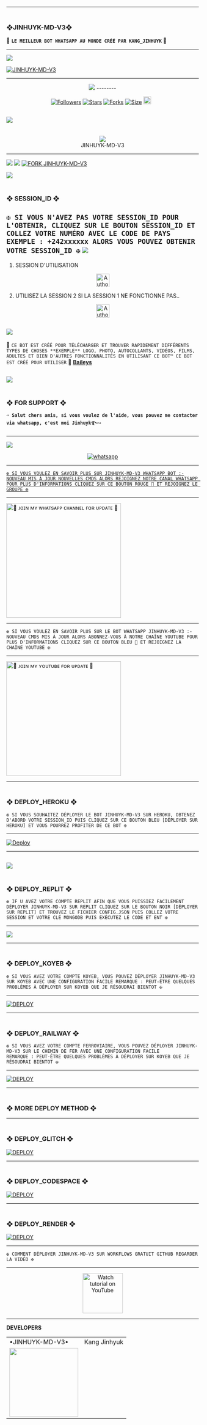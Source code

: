---------

### <br>  ❖JINHUYK-MD-V3❖
🔰 **`LE MEILLEUR BOT WHATSAPP AU MONDE CRÉÉ PAR KANG_JINHUYK`** 🔰

----------
<a><img src='https://i.imgur.com/LyHic3i.gif'/></a>

<a href='https://postimg.cc/LJxSq0g3' target='_blank'><img src='https://i.postimg.cc/jjbSFpsm/JINHUYK-MD-V3.jpg' border='0' alt='JINHUYK-MD-V3'/></a>

-------

 <p align="center">
  <a href="#"><img src="http://readme-typing-svg.herokuapp.com?color=00008B&center=true&vCenter=true&multiline=false&lines=`JINHUYK+-+MD+-+V3+WHATSAPP+BOT`" alt="">

<br>
<a><img src='https://i.imgur.com/LyHic3i.gif'/></a>
--------

<p align="center">
<a href="https://github.com/KangJinhuyk/"><img title="Followers" src="https://img.shields.io/github/followers/KangJinhuyk?color=blue&style=flat-square"></a>
<a href="https://github.com/KangJinhuyk/JINHUYK-MD-V3/stargazers/"><img title="Stars" src="https://img.shields.io/github/stars/KangJinhuyk/JINHUYK-MD-V3?color=blue&style=flat-square"></a>
<a href="https://github.com/KangJinhuyk/JINHUYK-MD-V3/network/members"><img title="Forks" src="https://img.shields.io/github/forks/KangJinhuyk/JINHUYK-MD-V3?color=blue&style=flat-square"></a>
<a href="https://github.com/KangJinhuyk/JINHUYK-MD-V3/"><img title="Size" src="https://img.shields.io/github/repo-size/KangJinhuyk/JINHUYK-MD-V3?style=flat-square&color=blue"></a>
<a href="https://github.com/KangJinhuyk/JINHUYK-MD-V3/graphs/commit-activity"><img height="20" src="https://img.shields.io/badge/Maintained%3F-yes-green.svg"></a>&nbsp;&nbsp;
</p>
<p align='center'>
</p>

<a><img src='https://i.imgur.com/LyHic3i.gif'/></a>
-----------
<div align="center"><br> <img src="https://profile-counter.glitch.me/SILENT-SOBX-MD/count.svg" /><br>JINHUYK-MD-V3</div>

------------

<a><img src='https://i.imgur.com/LyHic3i.gif'/></a>
<a><img src='https://i.imgur.com/LyHic3i.gif'/></a>
[![FORK JINHUYK-MD-V3](https://img.shields.io/badge/FORK%20-JINHUYK%20MD%20V2-white)](https://github.com/KangJinhuyk/JINHUYK-MD-V3/fork)

<a><img src='https://i.imgur.com/LyHic3i.gif'/></a>
### <br>    ❖ SESSION_ID ❖


`✠ SI VOUS N'AVEZ PAS VOTRE SESSION_ID POUR L'OBTENIR, CLIQUEZ SUR LE BOUTON SESSION_ID ET COLLEZ VOTRE NUMÉRO AVEC LE CODE DE PAYS EXEMPLE : +242xxxxxx ALORS VOUS POUVEZ OBTENIR VOTRE SESSION_ID ✠`
<a><img src='https://i.imgur.com/LyHic3i.gif'/></a>
----------
1. SESSION D'UTILISATION 
<p align="center">
<a href="https://pair-session-kermv4-pair.onrender.com"><img height= "35" title="Author" src="https://img.shields.io/badge/GET SESSION ID:1-black?style=for-the-badge&logo=render"></a>
<p/>

2. UTILISEZ LA SESSION 2 SI LA SESSION 1 NE FONCTIONNE PAS..
<p align="center">
<a href="https://twond-session-kermv4.onrender.com"><img height= "35" title="Author" src="https://img.shields.io/badge/GET SESSION ID:2-black?style=for-the-badge&logo=render"></a>
<p/>

<a><img src='https://i.imgur.com/LyHic3i.gif'/></a>
---------------

🥂 `CE BOT EST CRÉÉ POUR TÉLÉCHARGER ET TROUVER RAPIDEMENT DIFFÉRENTS TYPES DE CHOSES **EXEMPLE** LOGO, PHOTO, AUTOCOLLANTS, VIDÉOS, FILMS, ADULTES ET BIEN D'AUTRES FONCTIONNALITÉS EN UTILISANT CE BOT™ CE BOT EST CRÉÉ POUR UTILISER` 🥂 **[Baileys](https://github.com/WhiskeySockets/Baileys)**

<a><img src='https://i.imgur.com/LyHic3i.gif'/></a>
------------------

### <br> ❖ FOR SUPPORT ❖

**`➩ Salut chers amis, si vous voulez de l'aide, vous pouvez me contacter via whatsapp, c'est moi Jinhuyk࿐➺`**

-------
<a><img src='https://i.imgur.com/LyHic3i.gif'/></a>
<p align="center">
  <a href="https://wa.me/+242067274650?text=*ʜɪɪ+ᴋᴇʀᴍ+ɪ+ɴᴇᴇᴅ+ʜᴇʟᴘ!.+ɪ+ᴍᴇssᴀɢᴇᴅ+ʏᴏᴜ+ғʀᴏᴍ+ᴊɪɴʜᴜʏᴋ-ᴍᴅ-ᴠ3+ʀᴇᴘᴏ!!*" target="_blank">
    <img alt="whatsapp" src="https://img.shields.io/badge/ Whatsapp -25D366?style=for-the-badge&logo=whatsapp&logoColor=white" />

-----------    

`✠ SI VOUS VOULEZ EN SAVOIR PLUS SUR JINHUYK-MD-V3 WHATSAPP BOT :-NOUVEAU MIS À JOUR NOUVELLES CMDS ALORS REJOIGNEZ NOTRE CANAL WHATSAPP POUR PLUS D'INFORMATIONS CLIQUEZ SUR CE BOUTON ROUGE 🔳 ET REJOIGNEZ LE GROUPE ✠`

---------

<a href="https://whatsapp.com/channel/0029Vajrhmz96H4IsEjh4a41"><img src="https://img.shields.io/badge/%F0%9F%8E%89%20ᴊᴏɪɴ%20ᴏᴜʀ%20ᴡʜᴀᴛsᴀᴘᴘ%20ᴄʜᴀɴɴᴇʟ-red" alt="🔰 ᴊᴏɪɴ ᴍʏ ᴡʜᴀᴛsᴀᴘᴘ ᴄʜᴀɴɴᴇʟ ғᴏʀ ᴜᴘᴅᴀᴛᴇ 🔰" width="300"></a>

-----------

`✠ SI VOUS VOULEZ EN SAVOIR PLUS SUR LE BOT WHATSAPP JINHUYK-MD-V3 :-NOUVEAU CMDS MIS À JOUR ALORS ABONNEZ-VOUS À NOTRE CHAÎNE YOUTUBE POUR PLUS D'INFORMATIONS CLIQUEZ SUR CE BOUTON BLEU 🔳 ET REJOIGNEZ LA CHAÎNE YOUTUBE ✠`

----------

<a href="https://www.youtube.com/@SASAKICOMPAGNIE"><img src="https://img.shields.io/badge/%F0%9F%8E%89%20ᴊᴏɪɴ%20ᴏᴜʀ%20ʏᴏᴜᴛᴜʙᴇ%20ᴄʜᴀɴɴᴇʟ-blue" alt="🔰 ᴊᴏɪɴ ᴍʏ ʏᴏᴜᴛᴜʙᴇ ғᴏʀ ᴜᴘᴅᴀᴛᴇ 🔰" width="300"></a>

--------------
 
### <br>   ❖ DEPLOY_HEROKU ❖

`✠ SI VOUS SOUHAITEZ DÉPLOYER LE BOT JINHUYK-MD-V3 SUR HEROKU, OBTENEZ D'ABORD VOTRE SESSION_ID PUIS CLIQUEZ SUR CE BOUTON BLEU [DÉPLOYER SUR HEROKU] ET VOUS POURREZ PROFITER DE CE BOT ✠`

------------
 
[![Deploy](https://www.herokucdn.com/deploy/button.svg)](https://dashboard.heroku.com/new-app?template=https://github.com/KangJinhuyk/JINHUYK-MD-V3)

----------
<a><img src='https://i.imgur.com/LyHic3i.gif'/></a>
----------

### <br>    ❖ DEPLOY_REPLIT ❖

`✠ IF U AVEZ VOTRE COMPTE REPLIT AFIN QUE VOUS PUISSIEZ FACILEMENT DÉPLOYER JINHUYK-MD-V3 SUR REPLIT CLIQUEZ SUR LE BOUTON NOIR [DÉPLOYER SUR REPLIT] ET TROUVEZ LE FICHIER CONFIG.JSON PUIS COLLEZ VOTRE SESSION ET VOTRE CLÉ MONGODB PUIS EXÉCUTEZ LE CODE ET ENT ✠`

-------------

<p align="left"><a href="https://repl.it/github/KangJinhuyk/JINHUYK-MD-V3"> <img src='https://img.shields.io/badge/-REPLIT-orange?style=for-the-badge&logo=replit&logoColor=white'/></a>

--------------

### <br>   ❖ DEPLOY_KOYEB ❖

`✠ SI VOUS AVEZ VOTRE COMPTE KOYEB, VOUS POUVEZ DÉPLOYER JINHUYK-MD-V3 SUR KOYEB AVEC UNE CONFIGURATION FACILE REMARQUE : PEUT-ÊTRE QUELQUES PROBLÈMES À DÉPLOYER SUR KOYEB QUE JE RÉSOUDRAI BIENTOT ✠`

---------

<a href='https://app.koyeb.com/auth/signin' target="_blank"><img alt='DEPLOY' src='https://img.shields.io/badge/-KOYEB-blue?style=for-the-badge&logo=koyeb&logoColor=white'/></a>

------------

### <br>  ❖ DEPLOY_RAILWAY ❖

`✠ SI VOUS AVEZ VOTRE COMPTE FERROVIAIRE, VOUS POUVEZ DÉPLOYER JINHUYK-MD-V3 SUR LE CHEMIN DE FER AVEC UNE CONFIGURATION FACILE REMARQUE : PEUT-ÊTRE QUELQUES PROBLÈMES À DÉPLOYER SUR KOYEB QUE JE RÉSOUDRAI BIENTOT ✠`

--------

<a href='https://railway.app/new' target="_blank"><img alt='DEPLOY' src='https://img.shields.io/badge/RAILWAY-h?color=black&style=for-the-badge&logo=railway'/></a></p>

---------------

### <br> ❖ MORE DEPLOY METHOD ❖

--------
### <br>   ❖ DEPLOY_GLITCH ❖

<a href='https://glitch.com/signup' target="_blank"><img alt='DEPLOY' src='https://img.shields.io/badge/GLITCH-h?color=pink&style=for-the-badge&logo=glitch'/></a></p>

--------

### <br>   ❖ DEPLOY_CODESPACE ❖

<a href='https://github.com/codespaces/new' target="_blank"><img alt='DEPLOY' src='https://img.shields.io/badge/CODESPACE-h?color=navy&style=for-the-badge&logo=visualstudiocode'/></a></p>

--------

### <br>   ❖ DEPLOY_RENDER ❖

<a href='https://dashboard.render.com' target="_blank"><img alt='DEPLOY' src='https://img.shields.io/badge/RENDER-h?color=maroon&style=for-the-badge&logo=render'/></a></p>

-----------
`✠ COMMENT DÉPLOYER JINHUYK-MD-V3 SUR WORKFLOWS GRATUIT GITHUB REGARDER LA VIDÉO ✠`

-------------

<p align="center">
   <a href="https://www.youtube.com/@SASAKICOMPAGNIE"><img src="https://i.ibb.co/71mYRh4/116-1161192-podcast-subscribe-listen-button-youtube-sign-hd-png.png" alt="Watch tutorial on YouTube" border="0"  width="105">
    </a>
</p>

-------------

**DEVELOPERS**

<table>
  <tr>
    <td>•JINHUYK-MD-V3•</td>
    <td>Kang Jinhyuk</td>
  </tr>
  <tr>
    <td><a href="https://github.com/KangJinhuyk"><img src="https://i.postimg.cc/prRgWQPk/JINHUYK-BOT1.jpg" width="180"</td>
    
    
  </tr>
</table>

